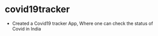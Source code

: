 # covid19tracker

- Created a Covid19 tracker App, 
Where one can check the status of Covid in India
